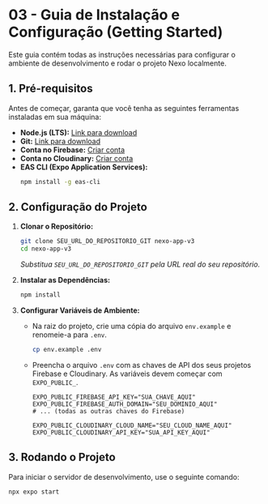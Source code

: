 # 03 - Guia de Instalação e Configuração (Getting Started)

Este guia contém todas as instruções necessárias para configurar o ambiente de desenvolvimento e rodar o projeto Nexo localmente.

## 1. Pré-requisitos

Antes de começar, garanta que você tenha as seguintes ferramentas instaladas em sua máquina:

*   **Node.js (LTS):** [Link para download](https://nodejs.org/en/)
*   **Git:** [Link para download](https://git-scm.com/downloads)
*   **Conta no Firebase:** [Criar conta](https://console.firebase.google.com/)
*   **Conta no Cloudinary:** [Criar conta](https://cloudinary.com/users/register/free)
*   **EAS CLI (Expo Application Services):**
    ```bash
    npm install -g eas-cli
    ```

## 2. Configuração do Projeto

1.  **Clonar o Repositório:**
    ```bash
    git clone SEU_URL_DO_REPOSITORIO_GIT nexo-app-v3
    cd nexo-app-v3
    ```
    *Substitua `SEU_URL_DO_REPOSITORIO_GIT` pela URL real do seu repositório.*

2.  **Instalar as Dependências:**
    ```bash
    npm install
    ```

3.  **Configurar Variáveis de Ambiente:**
    * Na raiz do projeto, crie uma cópia do arquivo `env.example` e renomeie-a para `.env`.
        ```bash
        cp env.example .env
        ```
    * Preencha o arquivo `.env` com as chaves de API dos seus projetos Firebase e Cloudinary. As variáveis devem começar com `EXPO_PUBLIC_`.

        ```
        EXPO_PUBLIC_FIREBASE_API_KEY="SUA_CHAVE_AQUI"
        EXPO_PUBLIC_FIREBASE_AUTH_DOMAIN="SEU_DOMINIO_AQUI"
        # ... (todas as outras chaves do Firebase)

        EXPO_PUBLIC_CLOUDINARY_CLOUD_NAME="SEU_CLOUD_NAME_AQUI"
        EXPO_PUBLIC_CLOUDINARY_API_KEY="SUA_API_KEY_AQUI"
        ```

## 3. Rodando o Projeto

Para iniciar o servidor de desenvolvimento, use o seguinte comando:

```bash
npx expo start
